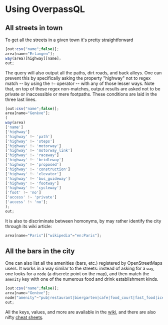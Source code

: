 # Using OverpassQL 

## All streets in town

To get all the streets in a given town it's pretty straightforward

```js
[out:csv("name";false)];
area[name="Erlangen"];
way(area)[highway][name];
out;
```

The query will also output all the paths, dirt roads, and back alleys. One can prevent this by specifically asking the property "highway" not to regex match -- by using the `!~` operator -- with any of those lesser ways. Note that, on top of these regex non-matches, output results are asked not to be private or inaccessible or mere footpaths. These conditions are laid in the three last lines. 
 
```js
[out:csv("name";false)];
area[name="Genève"];
(
way(area)
['name']
['highway']
['highway' !~ 'path']
['highway' !~ 'steps']
['highway' !~ 'motorway']
['highway' !~ 'motorway_link']
['highway' !~ 'raceway']
['highway' !~ 'bridleway']
['highway' !~ 'proposed']
['highway' !~ 'construction']
['highway' !~ 'elevator']
['highway' !~ 'bus_guideway']
['highway' !~ 'footway']
['highway' !~ 'cycleway']
['foot' !~ 'no']
['access' !~ 'private']
['access' !~ 'no'];
);
out;
```
It is also to discriminate between homonyms, by may rather identify the city through its wiki article:
```js
area[name="Paris"]["wikipedia"="en:Paris"];
```

## All the bars in the city

One can also list all the amenities (bars, etc.) registered by OpenStreetMaps users. It works in a way similar to the streets: instead of asking for a `way`, one looks for a `node` (a discrete point on the map), and then match the `amenity` key with one of the numerous food and drink establishment kinds. 

```js
[out:csv("name";false)];
area[name="Genève"];
node["amenity"~"pub|restaurant|biergarten|cafe|food_court|fast_food|ice_cream"](area);
out;
```

All the keys, values, and more are available in the [wiki](https://wiki.openstreetmap.org/wiki/Map_features), and there are also nifty [cheat sheets](https://osm-queries.ldodds.com/syntax-reference.html).


